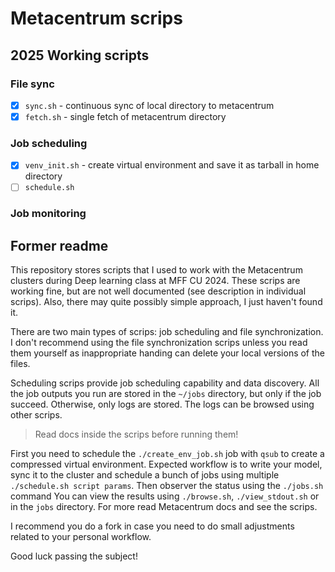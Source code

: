 # Metacentrum scrips

## 2025 Working scripts

### File sync

- [x] `sync.sh` - continuous sync of local directory to metacentrum
- [x] `fetch.sh` - single fetch of metacentrum directory

### Job scheduling

- [x] `venv_init.sh` - create virtual environment and save it as tarball in home directory
- [ ] `schedule.sh`

### Job monitoring


## Former readme

This repository stores scripts that I used to work with the Metacentrum
clusters during Deep learning class at MFF CU 2024.
These scrips are working fine, but are not well documented
(see description in individual scrips).
Also, there may quite possibly simple approach, I just haven't found it.

There are two main types of scrips: job scheduling and file synchronization.
I don't recommend using the file synchronization scrips unless you read
them yourself as inappropriate handing
can delete your local versions of the files.

Scheduling scrips provide job scheduling capability and data discovery.
All the job outputs you run are stored in the `~/jobs` directory,
but only if the job succeed. Otherwise, only logs are stored.
The logs can be browsed using other scrips.

> Read docs inside the scrips before running them!

First you need to schedule the `./create_env_job.sh` job with `qsub`
to create a compressed virtual environment.
Expected workflow is to write your model,
sync it to the cluster and
schedule a bunch of jobs using multiple `./schedule.sh script params`.
Then observer the status using the `./jobs.sh` command
You can view the results using `./browse.sh`,
`./view_stdout.sh` or in the `jobs` directory.
For more read Metacentrum docs and see the scrips.

I recommend you do a fork in case you need to do small adjustments
related to your personal workflow.

Good luck passing the subject!

